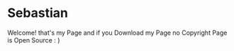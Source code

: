 # Sebastian
Welcome!
that's my Page
and if you Download  my Page no Copyright
Page is Open Source
: )
